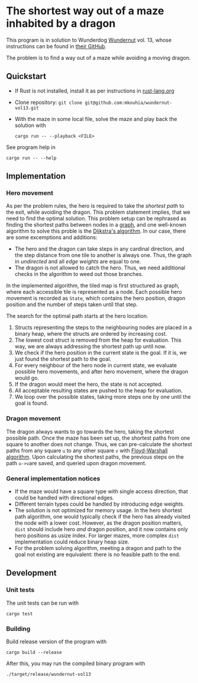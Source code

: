 # The shortest way out of a maze inhabited by a dragon

This program is in solution to Wunderdog [Wundernut](https://www.wunderdog.io/wundernut) vol. 13, whose instructions can be found in [their GitHub](https://github.com/wunderdogsw/wundernut-vol13).

The problem is to find a way out of a maze while avoiding a moving dragon.

## Quickstart

- If Rust is not installed, install it as per instructions in [rust-lang.org](https://www.rust-lang.org/tools/install)
- Clone repository: `git clone git@github.com:mkouhia/wundernut-vol13.git`
- With the maze in some local file, solve the maze and play back the solution with

      cargo run -- --playback <FILE>

See program help in

    cargo run -- --help


## Implementation

### Hero movement

As per the problem rules, the hero is required to take the _shortest path_ to the exit, while avoiding the dragon.
This problem statement implies, that we need to find the optimal solution.
This problem setup can be rephrased as finding the shortest paths between nodes in a [graph](https://en.wikipedia.org/wiki/Graph_(abstract_data_type)), and one well-known algorithm to solve this proble is the [Dijkstra's algorithm](https://en.wikipedia.org/wiki/Dijkstra%27s_algorithm). In our case, there are some excemptions and additions:
- The hero and the dragon can take steps in any cardinal direction, and the step distance from one tile to another is always one. Thus, the graph in _undirected_ and all _edge weights_ are equal to one.
- The dragon is not allowed to catch the hero. Thus, we need additional checks in the algorithm to weed out those branches.

In the implemented algorithm, the tiled map is first structured as graph, where each accessible tile is represented as a node. Each possible hero movement is recorded as `State`, which contains the hero position, dragon position and the number of steps taken until that step.

The search for the optimal path starts at the hero location.
1. Structs representing the steps to the neighbouring nodes are placed in a binary heap, where the structs are ordered by increasing cost.
2. The lowest cost struct is removed from the heap for evaluation. This way, we are always addressing the shortest path up until now.
3. We check if the hero position in the current state is the goal. If it is, we just found the shortest path to the goal.
4. For every neighbour of the hero node in current state, we evaluate possible hero movements, and after hero movement, where the dragon would go.
5. If the dragon would meet the hero, the state is not accepted.
6. All acceptable resulting states are pushed to the heap for evaluation.
7. We loop over the possible states, taking more steps one by one until the goal is found.


### Dragon movement

The dragon always wants to go towards the hero, taking the shortest possible path.
Once the maze has been set up, the shortest paths from one square to another does not change.
Thus, we can pre-calculate the shortest paths from any square `u` to any other square `v` with [Floyd-Warshall algorithm](https://en.wikipedia.org/wiki/Floyd%E2%80%93Warshall_algorithm#Path_reconstruction).
Upon calculating the shortest paths, the previous steps on the path `u->v`are saved, and queried upon dragon movement.

### General implementation notices
- If the maze would have a square type with single access direction, that could be handled with directional edges.
- Different terrain types could be handled by introducing edge weights.
- The solution is not optimized for memory usage. In the hero shortest path algorithm, one would typically check if the hero has already visited the node with a lower cost. However, as the dragon position matters, `dist` should include hero _and_ dragon position, and it now contains only hero positions as usize index. For larger mazes, more complex `dist` implementation could reduce binary heap size.
- For the problem solving algorithm, meeting a dragon and path to the goal not existing are equivalent: there is no feasible path to the end.

## Development

### Unit tests

The unit tests can be run with

    cargo test

### Building

Build release version of the program with

    cargo build --release

After this, you may run the compiled binary program with

    ./target/release/wundernut-vol13
